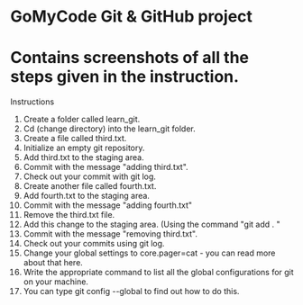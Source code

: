 # GoMyCode Git & GitHub project

# Contains screenshots of all the steps given in the instruction.

Instructions
1. Create a folder called learn_git.
2. Cd (change directory) into the learn_git folder.
3. Create a file called third.txt.
4. Initialize an empty git repository.
5. Add third.txt to the staging area.
6. Commit with the message "adding third.txt".
7. Check out your commit with git log.
8. Create another file called fourth.txt.
9. Add fourth.txt to the staging area.
10. Commit with the message "adding fourth.txt"
11. Remove the third.txt file.
12. Add this change to the staging area. (Using the command "git add . "
13. Commit with the message "removing third.txt".
14. Check out your commits using git log.
15. Change your global settings to core.pager=cat - you can read more about that here.
16. Write the appropriate command to list all the global configurations for git on your machine.
17. You can type git config --global to find out how to do this.
